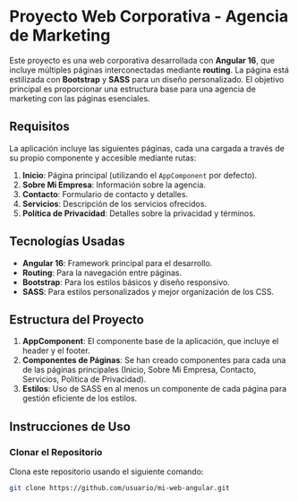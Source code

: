 # Proyecto Web Corporativa - Agencia de Marketing

Este proyecto es una web corporativa desarrollada con **Angular 16**, que incluye múltiples páginas interconectadas mediante **routing**. La página está estilizada con **Bootstrap** y **SASS** para un diseño personalizado. El objetivo principal es proporcionar una estructura base para una agencia de marketing con las páginas esenciales.

## Requisitos

La aplicación incluye las siguientes páginas, cada una cargada a través de su propio componente y accesible mediante rutas:

1. **Inicio**: Página principal (utilizando el `AppComponent` por defecto).
2. **Sobre Mi Empresa**: Información sobre la agencia.
3. **Contacto**: Formulario de contacto y detalles.
4. **Servicios**: Descripción de los servicios ofrecidos.
5. **Política de Privacidad**: Detalles sobre la privacidad y términos.

## Tecnologías Usadas

- **Angular 16**: Framework principal para el desarrollo.
- **Routing**: Para la navegación entre páginas.
- **Bootstrap**: Para los estilos básicos y diseño responsivo.
- **SASS**: Para estilos personalizados y mejor organización de los CSS.

## Estructura del Proyecto

1. **AppComponent**: El componente base de la aplicación, que incluye el header y el footer.
2. **Componentes de Páginas**: Se han creado componentes para cada una de las páginas principales (Inicio, Sobre Mi Empresa, Contacto, Servicios, Política de Privacidad).
3. **Estilos**: Uso de SASS en al menos un componente de cada página para gestión eficiente de los estilos.

## Instrucciones de Uso

### Clonar el Repositorio

Clona este repositorio usando el siguiente comando:

```bash
git clone https://github.com/usuario/mi-web-angular.git
